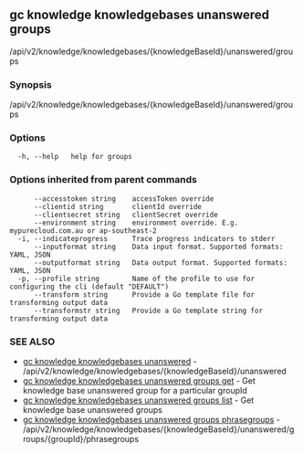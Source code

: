 ## gc knowledge knowledgebases unanswered groups

/api/v2/knowledge/knowledgebases/{knowledgeBaseId}/unanswered/groups

### Synopsis

/api/v2/knowledge/knowledgebases/{knowledgeBaseId}/unanswered/groups

### Options

```
  -h, --help   help for groups
```

### Options inherited from parent commands

```
      --accesstoken string    accessToken override
      --clientid string       clientId override
      --clientsecret string   clientSecret override
      --environment string    environment override. E.g. mypurecloud.com.au or ap-southeast-2
  -i, --indicateprogress      Trace progress indicators to stderr
      --inputformat string    Data input format. Supported formats: YAML, JSON
      --outputformat string   Data output format. Supported formats: YAML, JSON
  -p, --profile string        Name of the profile to use for configuring the cli (default "DEFAULT")
      --transform string      Provide a Go template file for transforming output data
      --transformstr string   Provide a Go template string for transforming output data
```

### SEE ALSO

* [gc knowledge knowledgebases unanswered](gc_knowledge_knowledgebases_unanswered.html)	 - /api/v2/knowledge/knowledgebases/{knowledgeBaseId}/unanswered
* [gc knowledge knowledgebases unanswered groups get](gc_knowledge_knowledgebases_unanswered_groups_get.html)	 - Get knowledge base unanswered group for a particular groupId
* [gc knowledge knowledgebases unanswered groups list](gc_knowledge_knowledgebases_unanswered_groups_list.html)	 - Get knowledge base unanswered groups
* [gc knowledge knowledgebases unanswered groups phrasegroups](gc_knowledge_knowledgebases_unanswered_groups_phrasegroups.html)	 - /api/v2/knowledge/knowledgebases/{knowledgeBaseId}/unanswered/groups/{groupId}/phrasegroups


